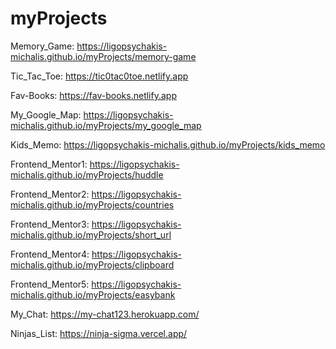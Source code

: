 # myProjects

Memory_Game: https://ligopsychakis-michalis.github.io/myProjects/memory-game

Tic_Tac_Toe: https://tic0tac0toe.netlify.app

Fav-Books: https://fav-books.netlify.app

My_Google_Map: https://ligopsychakis-michalis.github.io/myProjects/my_google_map

Kids_Memo: https://ligopsychakis-michalis.github.io/myProjects/kids_memo

Frontend_Mentor1: https://ligopsychakis-michalis.github.io/myProjects/huddle

Frontend_Mentor2: https://ligopsychakis-michalis.github.io/myProjects/countries

Frontend_Mentor3: https://ligopsychakis-michalis.github.io/myProjects/short_url

Frontend_Mentor4: https://ligopsychakis-michalis.github.io/myProjects/clipboard

Frontend_Mentor5: https://ligopsychakis-michalis.github.io/myProjects/easybank

My_Chat: https://my-chat123.herokuapp.com/

Ninjas_List: https://ninja-sigma.vercel.app/
